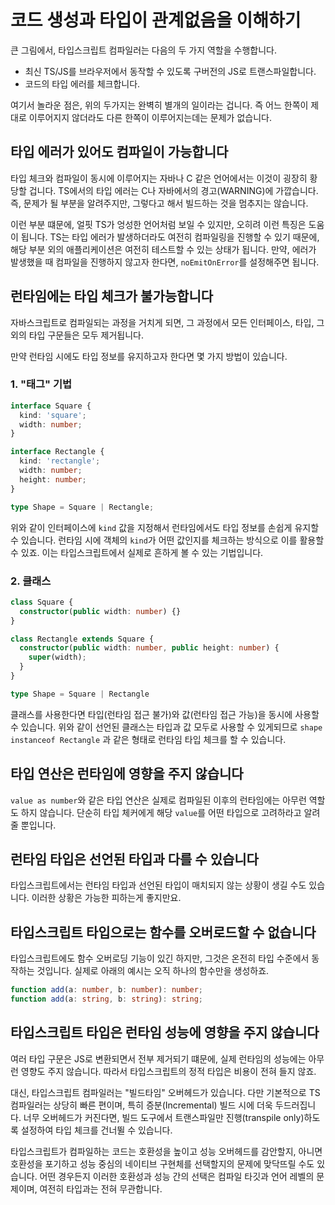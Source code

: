 # 코드 생성과 타입이 관계없음을 이해하기

큰 그림에서, 타입스크립트 컴파일러는 다음의 두 가지 역할을 수행합니다.

- 최신 TS/JS를 브라우저에서 동작할 수 있도록 구버전의 JS로 트랜스파일합니다.
- 코드의 타입 에러를 체크합니다.

여기서 놀라운 점은, 위의 두가지는 완벽히 별개의 일이라는 겁니다. 즉 어느 한쪽이 제대로 이루어지지 않더라도 다른 한쪽이 이루어지는데는 문제가 없습니다.

## 타입 에러가 있어도 컴파일이 가능합니다

타입 체크와 컴파일이 동시에 이루어지는 자바나 C 같은 언어에서는 이것이 굉장히 황당할 겁니다. TS에서의 타입 에러는 C나 자바에서의 경고(WARNING)에 가깝습니다.
즉, 문제가 될 부분을 알려주지만, 그렇다고 해서 빌드하는 것을 멈추지는 않습니다.

이런 부분 떄문에, 얼핏 TS가 엉성한 언어처럼 보일 수 있지만, 오히려 이런 특징은 도움이 됩니다. TS는 타입 에러가 발생하더라도 여전히 컴파일링을 진행할 수 있기 때문에, 해당 부분 외의 애플리케이션은 여전히 테스트할 수 있는 상태가 됩니다.
만약, 에러가 발생했을 때 컴파일을 진행하지 않고자 한다면, `noEmitOnError`를 설정해주면 됩니다.

## 런타임에는 타입 체크가 불가능합니다

자바스크립트로 컴파일되는 과정을 거치게 되면, 그 과정에서 모든 인터페이스, 타입, 그 외의 타입 구문들은 모두 제거됩니다.

만약 런타임 시에도 타입 정보를 유지하고자 한다면 몇 가지 방법이 있습니다.

### 1. "태그" 기법

```ts
interface Square {
  kind: 'square';
  width: number;
}

interface Rectangle {
  kind: 'rectangle';
  width: number;
  height: number;
}

type Shape = Square | Rectangle;
```

위와 같이 인터페이스에 `kind` 값을 지정해서 런타임에서도 타입 정보를 손쉽게 유지할 수 있습니다. 런타임 시에 객체의 `kind`가 어떤 값인지를 체크하는 방식으로 이를 활용할 수 있죠. 이는 타입스크립트에서 실제로 흔하게 볼 수 있는 기법입니다.

### 2. 클래스

```ts
class Square {
  constructor(public width: number) {}
}

class Rectangle extends Square {
  constructor(public width: number, public height: number) {
    super(width);
  }
}

type Shape = Square | Rectangle
```

클래스를 사용한다면 타입(런타임 접근 불가)와 값(런타임 접근 가능)을 동시에 사용할 수 있습니다. 위와 같이 선언된 클래스는 타입과 값 모두로 사용할 수 있게되므로 `shape instanceof Rectangle` 과 같은 형태로 런타임 타입 체크를 할 수 있습니다.

## 타입 연산은 런타임에 영향을 주지 않습니다

`value as number`와 같은 타입 연산은 실제로 컴파일된 이후의 런타임에는 아무런 역할도 하지 않습니다. 단순히 타입 체커에게 해당 `value`를 어떤 타입으로 고려하라고 알려줄 뿐입니다.

## 런타임 타입은 선언된 타입과 다를 수 있습니다

타입스크립트에서는 런타임 타입과 선언된 타입이 매치되지 않는 상황이 생길 수도 있습니다. 이러한 상황은 가능한 피하는게 좋지만요.

## 타입스크립트 타입으로는 함수를 오버로드할 수 없습니다

타입스크립트에도 함수 오버로딩 기능이 있긴 하지만, 그것은 온전히 타입 수준에서 동작하는 것입니다. 실제로 아래의 예시는 오직 하나의 함수만을 생성하죠.

```ts
function add(a: number, b: number): number;
function add(a: string, b: string): string;
```

## 타입스크립트 타입은 런타임 성능에 영향을 주지 않습니다

여러 타입 구문은 JS로 변환되면서 전부 제거되기 떄문에, 실제 런타임의 성능에는 아무런 영향도 주지 않습니다. 따라서 타입스크립트의 정적 타입은 비용이 전혀 들지 않죠.

대신, 타입스크립트 컴파일러는 "빌드타임" 오버헤드가 있습니다. 다만 기본적으로 TS 컴파일러는 상당히 빠른 편이며, 특히 증분(Incremental) 빌드 시에 더욱 두드러집니다.
너무 오버헤드가 커진다면, 빌드 도구에서 트랜스파일만 진행(transpile only)하도록 설정하여 타입 체크를 건너뛸 수 있습니다.

타입스크립트가 컴파일하는 코드는 호환성을 높이고 성능 오버헤드를 감안할지, 아니면 호환성을 포기하고 성능 중심의 네이티브 구현체를 선택할지의 문제에 맞닥뜨릴 수도 있습니다.
어떤 경우든지 이러한 호환성과 성능 간의 선택은 컴파일 타깃과 언어 레벨의 문제이며, 여전히 타입과는 전혀 무관합니다.

